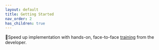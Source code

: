 ```yaml
---
layout: default
title: Getting Started
nav_order: 2
has_children: true
---
```


🚀Speed up implementation with hands-on, face-to-face [training](https://www.jube.io/jube-training) from the developer.